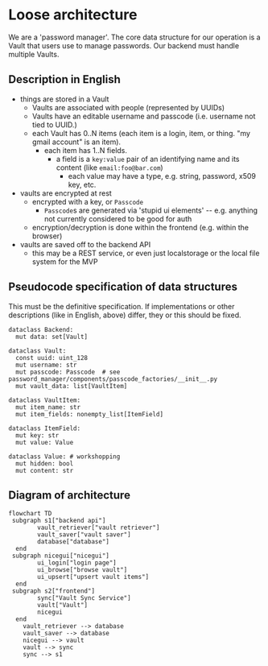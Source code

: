 # Loose architecture

We are a 'password manager'. The core data structure for our operation is a Vault that users use to manage passwords. Our backend must handle multiple Vaults.

## Description in English

* things are stored in a Vault
  * Vaults are associated with people (represented by UUIDs)
  * Vaults have an editable username and passcode (i.e. username not tied to UUID.)
  * each Vault has 0..N items (each item is a login, item, or thing. "my gmail account" is an item).
    * each item has 1..N fields.
      * a field is a `key:value` pair of an identifying name and its content (like `email:foo@bar.com`)
        * each value may have a type, e.g. string, password, x509 key, etc.
* vaults are encrypted at rest
  * encrypted with a key, or `Passcode`
    * `Passcode`s are generated via 'stupid ui elements' -- e.g. anything not currently considered to be good for auth
  * encryption/decryption is done within the frontend (e.g. within the browser)
* vaults are saved off to the backend API
  * this may be a REST service, or even just localstorage or the local file system for the MVP

## Pseudocode specification of data structures

This must be the definitive specification. If implementations or other descriptions (like in English, above) differ, they or this should be fixed.

```
dataclass Backend:
  mut data: set[Vault]

dataclass Vault:
  const uuid: uint_128
  mut username: str
  mut passcode: Passcode  # see password_manager/components/passcode_factories/__init__.py
  mut vault_data: list[VaultItem]

dataclass VaultItem:
  mut item_name: str
  mut item_fields: nonempty_list[ItemField]

dataclass ItemField:
  mut key: str
  mut value: Value

dataclass Value: # workshopping
  mut hidden: bool
  mut content: str
```

## Diagram of architecture

```mermaid
flowchart TD
 subgraph s1["backend api"]
        vault_retriever["vault retriever"]
        vault_saver["vault saver"]
        database["database"]
  end
 subgraph nicegui["nicegui"]
        ui_login["login page"]
        ui_browse["browse vault"]
        ui_upsert["upsert vault items"]
  end
 subgraph s2["frontend"]
        sync["Vault Sync Service"]
        vault["Vault"]
        nicegui
  end
    vault_retriever --> database
    vault_saver --> database
    nicegui --> vault
    vault --> sync
    sync --> s1
```

